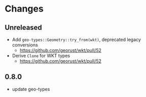 # Changes

## Unreleased

* Add `geo-types::Geometry::try_from(wkt)`, deprecated legacy conversions
  * <https://github.com/georust/wkt/pull/52>
* Derive `Clone` for WKT types
  * <https://github.com/georust/wkt/pull/52>

## 0.8.0

* update geo-types

